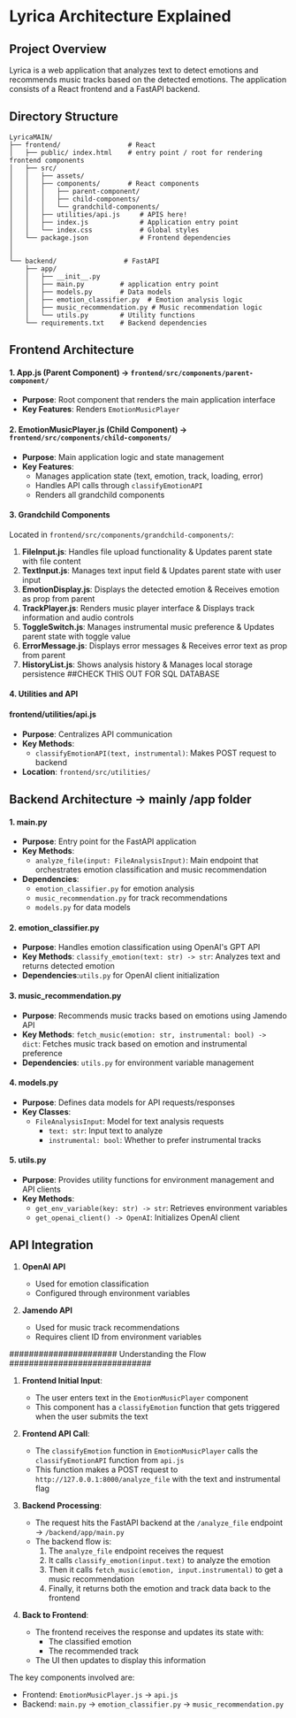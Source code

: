 # Lyrica Architecture Explained

## Project Overview
Lyrica is a web application that analyzes text to detect emotions and recommends music tracks based on the detected emotions. 
The application consists of a React frontend and a FastAPI backend.

## Directory Structure
```
LyricaMAIN/
├── frontend/                 # React   
│   ├── public/ index.html    # entry point / root for rendering frontend components          
│   ├── src/
│   │   ├── assets/         
│   │   ├── components/       # React components
│   │   │   ├── parent-component/
│   │   │   ├── child-components/
│   │   │   └── grandchild-components/
│   │   ├── utilities/api.js     # APIS here!
│   │   ├── index.js             # Application entry point
│   │   └── index.css            # Global styles
│   └── package.json             # Frontend dependencies
│
│
└── backend/                 # FastAPI 
    ├── app/
    │   ├── __init__.py
    │   ├── main.py         # application entry point
    │   ├── models.py       # Data models
    │   ├── emotion_classifier.py  # Emotion analysis logic
    │   ├── music_recommendation.py # Music recommendation logic
    │   └── utils.py        # Utility functions
    └── requirements.txt    # Backend dependencies
```


## Frontend Architecture
#### 1. App.js (Parent Component) -> `frontend/src/components/parent-component/`
- **Purpose**: Root component that renders the main application interface
- **Key Features**: Renders `EmotionMusicPlayer` 

#### 2. EmotionMusicPlayer.js (Child Component) -> `frontend/src/components/child-components/`
- **Purpose**: Main application logic and state management
- **Key Features**:
  - Manages application state (text, emotion, track, loading, error)
  - Handles API calls through `classifyEmotionAPI`
  - Renders all grandchild components

#### 3. Grandchild Components
Located in `frontend/src/components/grandchild-components/`:
1. **FileInput.js**: Handles file upload functionality & Updates parent state with file content
2. **TextInput.js**: Manages text input field & Updates parent state with user input
3. **EmotionDisplay.js**: Displays the detected emotion & Receives emotion as prop from parent
4. **TrackPlayer.js**: Renders music player interface & Displays track information and audio controls
5. **ToggleSwitch.js**: Manages instrumental music preference & Updates parent state with toggle value
6. **ErrorMessage.js**: Displays error messages & Receives error text as prop from parent
7. **HistoryList.js**: Shows analysis history & Manages local storage persistence                        ##CHECK THIS OUT FOR SQL DATABASE 

#### 4. Utilities and API
#### frontend/utilities/api.js
- **Purpose**: Centralizes API communication
- **Key Methods**:
  - `classifyEmotionAPI(text, instrumental)`: Makes POST request to backend
- **Location**: `frontend/src/utilities/`




## Backend Architecture -> mainly /app folder
#### 1. main.py
- **Purpose**: Entry point for the FastAPI application
- **Key Methods**:
  - `analyze_file(input: FileAnalysisInput)`: Main endpoint that orchestrates emotion classification and music recommendation
- **Dependencies**:
  - `emotion_classifier.py` for emotion analysis
  - `music_recommendation.py` for track recommendations
  - `models.py` for data models

#### 2. emotion_classifier.py
- **Purpose**: Handles emotion classification using OpenAI's GPT API
- **Key Methods**: `classify_emotion(text: str) -> str`: Analyzes text and returns detected emotion
- **Dependencies**:`utils.py` for OpenAI client initialization

#### 3. music_recommendation.py
- **Purpose**: Recommends music tracks based on emotions using Jamendo API
- **Key Methods**: `fetch_music(emotion: str, instrumental: bool) -> dict`: Fetches music track based on emotion and instrumental preference
- **Dependencies**: `utils.py` for environment variable management

#### 4. models.py
- **Purpose**: Defines data models for API requests/responses
- **Key Classes**:
  - `FileAnalysisInput`: Model for text analysis requests
    - `text: str`: Input text to analyze
    - `instrumental: bool`: Whether to prefer instrumental tracks

#### 5. utils.py
- **Purpose**: Provides utility functions for environment management and API clients
- **Key Methods**:
  - `get_env_variable(key: str) -> str`: Retrieves environment variables
  - `get_openai_client() -> OpenAI`: Initializes OpenAI client



## API Integration
1. **OpenAI API**
   - Used for emotion classification
   - Configured through environment variables

2. **Jamendo API**
   - Used for music track recommendations
   - Requires client ID from environment variables





###################### Understanding the Flow #############################

1. **Frontend Initial Input**:
   - The user enters text in the `EmotionMusicPlayer` component
   - This component has a `classifyEmotion` function that gets triggered when the user submits the text

2. **Frontend API Call**:
   - The `classifyEmotion` function in `EmotionMusicPlayer` calls the `classifyEmotionAPI` function from `api.js`
   - This function makes a POST request to `http://127.0.0.1:8000/analyze_file` with the text and instrumental flag

3. **Backend Processing**:
   - The request hits the FastAPI backend at the `/analyze_file` endpoint   ->   `/backend/app/main.py`
   - The backend flow is:
     1. The `analyze_file` endpoint receives the request
     2. It calls `classify_emotion(input.text)` to analyze the emotion
     3. Then it calls `fetch_music(emotion, input.instrumental)` to get a music recommendation
     4. Finally, it returns both the emotion and track data back to the frontend

4. **Back to Frontend**:
   - The frontend receives the response and updates its state with:
     - The classified emotion
     - The recommended track
   - The UI then updates to display this information

The key components involved are:
- Frontend: `EmotionMusicPlayer.js` → `api.js`
- Backend: `main.py` → `emotion_classifier.py` → `music_recommendation.py`


